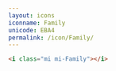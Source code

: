 ```yaml
---
layout: icons
iconname: Family
unicode: EBA4
permalink: /icon/Family/
---
```


``` html
<i class="mi mi-Family"></i>
```
